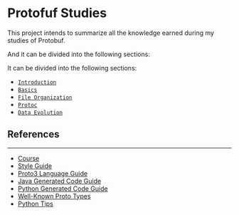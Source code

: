 # Protofuf Studies

This project intends to summarize all the knowledge earned during my studies of Protobuf.

And it can be divided into the following sections:

It can be divided into the following sections:

- [`Introduction`](./00-Introduction.md)
- [`Basics`](./01-Basics.md)
- [`File Organization`](./02-FileOrganization.md)
- [`Protoc`](./03-Protoc.md)
- [`Data Evolution`](./04.DataEvolution.md)

## References
---

- [Course](https://www.udemy.com/course/protocol-buffers)
- [Style Guide](https://protobuf.dev/programming-guides/style/)
- [Proto3 Language Guide](https://protobuf.dev/programming-guides/proto3)
- [Java Generated Code Guide](https://protobuf.dev/reference/java/java-generated)
- [Python Generated Code Guide](https://protobuf.dev/reference/python/python-generated/)
- [Well-Known Proto Types](https://protobuf.dev/reference/protobuf/google.protobuf/#index)
- [Python Tips](https://www.datascienceblog.net/post/programming/essential-protobuf-guide-python/)